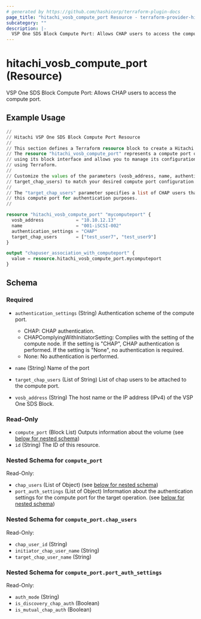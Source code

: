 ```yaml
---
# generated by https://github.com/hashicorp/terraform-plugin-docs
page_title: "hitachi_vosb_compute_port Resource - terraform-provider-hitachi"
subcategory: ""
description: |-
  VSP One SDS Block Compute Port: Allows CHAP users to access the compute port.
---
```


# hitachi_vosb_compute_port (Resource)

VSP One SDS Block Compute Port: Allows CHAP users to access the compute port.

## Example Usage

```terraform
//
// Hitachi VSP One SDS Block Compute Port Resource
//
// This section defines a Terraform resource block to create a Hitachi VSP One SDS Block compute port.
// The resource "hitachi_vosb_compute_port" represents a compute port on a Hitachi VSP One SDS Block
// using its block interface and allows you to manage its configuration
// using Terraform.
//
// Customize the values of the parameters (vosb_address, name, authentication_settings,
// target_chap_users) to match your desired compute port configuration.
//
// The "target_chap_users" parameter specifies a list of CHAP users that are associated with
// this compute port for authentication purposes.
//

resource "hitachi_vosb_compute_port" "mycomputeport" {
  vosb_address            = "10.10.12.13"
  name                    = "001-iSCSI-002"
  authentication_settings = "CHAP"
  target_chap_users       = ["test_user7", "test_user9"]
}

output "chapuser_association_with_computeport" {
  value = resource.hitachi_vosb_compute_port.mycomputeport
}
```

<!-- schema generated by tfplugindocs -->
## Schema

### Required

- `authentication_settings` (String) Authentication scheme of the compute port.

	- CHAP: CHAP authentication.
	- CHAPComplyingWithInitiatorSetting: Complies with the setting of the compute node. If the setting is "CHAP", CHAP authentication is performed. If the setting is "None", no authentication is required.
	- None: No authentication is performed.
- `name` (String) Name of the port
- `target_chap_users` (List of String) List of chap users to be attached to the compute port.
- `vosb_address` (String) The host name or the IP address (IPv4) of the VSP One SDS Block.

### Read-Only

- `compute_port` (Block List) Outputs information about the volume (see [below for nested schema](#nestedblock--compute_port))
- `id` (String) The ID of this resource.

<a id="nestedblock--compute_port"></a>
### Nested Schema for `compute_port`

Read-Only:

- `chap_users` (List of Object) (see [below for nested schema](#nestedatt--compute_port--chap_users))
- `port_auth_settings` (List of Object) Information about the authentication settings for the compute port for the target operation. (see [below for nested schema](#nestedatt--compute_port--port_auth_settings))

<a id="nestedatt--compute_port--chap_users"></a>
### Nested Schema for `compute_port.chap_users`

Read-Only:

- `chap_user_id` (String)
- `initiator_chap_user_name` (String)
- `target_chap_user_name` (String)


<a id="nestedatt--compute_port--port_auth_settings"></a>
### Nested Schema for `compute_port.port_auth_settings`

Read-Only:

- `auth_mode` (String)
- `is_discovery_chap_auth` (Boolean)
- `is_mutual_chap_auth` (Boolean)
